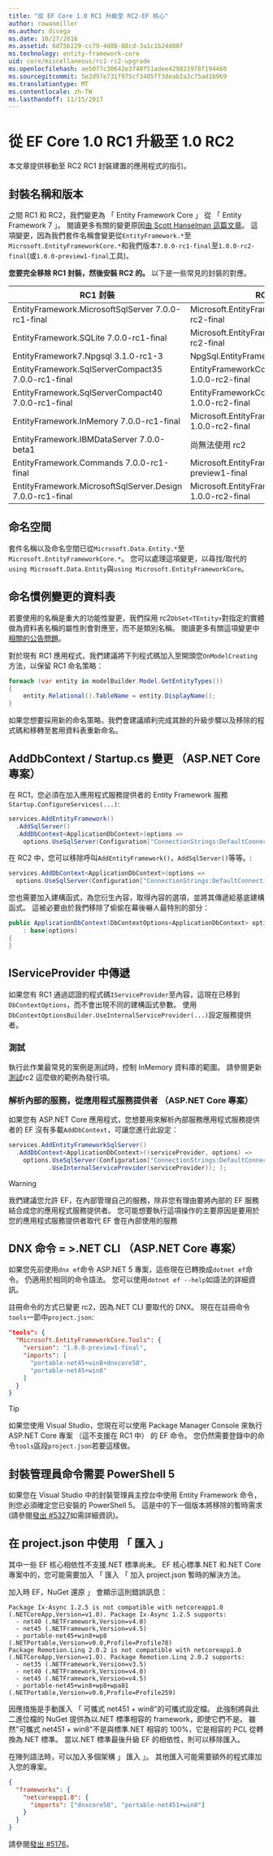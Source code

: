 ```yaml
---
title: "從 EF Core 1.0 RC1 升級至 RC2-EF 核心"
author: rowanmiller
ms.author: divega
ms.date: 10/27/2016
ms.assetid: 6d75b229-cc79-4d08-88cd-3a1c1b24d88f
ms.technology: entity-framework-core
uid: core/miscellaneous/rc1-rc2-upgrade
ms.openlocfilehash: ae5077c30642e3f40f51adee429821978f194460
ms.sourcegitcommit: 5e2d97e731f975cf3405ff3deab2a3c75ad1b969
ms.translationtype: MT
ms.contentlocale: zh-TW
ms.lasthandoff: 11/15/2017
---
```

# <a name="upgrading-from-ef-core-10-rc1-to-10-rc2"></a>從 EF Core 1.0 RC1 升級至 1.0 RC2

本文章提供移動至 RC2 RC1 封裝建置的應用程式的指引。

## <a name="package-names-and-versions"></a>封裝名稱和版本

之間 RC1 和 RC2，我們變更為 「 Entity Framework Core 」 從 「 Entity Framework 7 」。 閱讀更多有關的變更原因[由 Scott Hanselman 這篇文章](http://www.hanselman.com/blog/ASPNET5IsDeadIntroducingASPNETCore10AndNETCore10.aspx)。 這項變更，因為我們套件名稱會變更從`EntityFramework.*`至`Microsoft.EntityFrameworkCore.*`和我們版本`7.0.0-rc1-final`至`1.0.0-rc2-final`(或`1.0.0-preview1-final`工具)。

**您要完全移除 RC1 封裝，然後安裝 RC2 的。** 以下是一些常見的封裝的對應。

| RC1 封裝                                               | RC2 的對等項目                                                       |
| --------------------------------------------------------- | -------------------------------------------------------------------- |
| EntityFramework.MicrosoftSqlServer 7.0.0-rc1-final | Microsoft.EntityFrameworkCore.SqlServer 1.0.0-rc2-final      |
| EntityFramework.SQLite 7.0.0-rc1-final | Microsoft.EntityFrameworkCore.Sqlite 1.0.0-rc2-final      |
| EntityFramework7.Npgsql 3.1.0-rc1-3     | NpgSql.EntityFrameworkCore.Postgres<to be advised>      |
| EntityFramework.SqlServerCompact35 7.0.0-rc1-final | EntityFrameworkCore.SqlServerCompact35 1.0.0-rc2-final      |
| EntityFramework.SqlServerCompact40 7.0.0-rc1-final | EntityFrameworkCore.SqlServerCompact40 1.0.0-rc2-final      |
| EntityFramework.InMemory 7.0.0-rc1-final | Microsoft.EntityFrameworkCore.InMemory 1.0.0-rc2-final      |
| EntityFramework.IBMDataServer 7.0.0-beta1     | 尚無法使用 rc2                                            |
| EntityFramework.Commands 7.0.0-rc1-final | Microsoft.EntityFrameworkCore.Tools 1.0.0-preview1-final |
| EntityFramework.MicrosoftSqlServer.Design 7.0.0-rc1-final | Microsoft.EntityFrameworkCore.SqlServer.Design 1.0.0-rc2-final      |

## <a name="namespaces"></a>命名空間

套件名稱以及命名空間已從`Microsoft.Data.Entity.*`至`Microsoft.EntityFrameworkCore.*`。 您可以處理這項變更，以尋找/取代的`using Microsoft.Data.Entity`與`using Microsoft.EntityFrameworkCore`。

## <a name="table-naming-convention-changes"></a>命名慣例變更的資料表

若要使用的名稱是重大的功能性變更，我們採用 rc2`DbSet<TEntity>`對指定的實體做為資料表名稱的屬性則會對應至，而不是類別名稱。 閱讀更多有關這項變更中[相關的公告問題](https://github.com/aspnet/Announcements/issues/167)。

對於現有 RC1 應用程式，我們建議將下列程式碼加入至開頭您`OnModelCreating`方法，以保留 RC1 命名策略：

``` csharp
foreach (var entity in modelBuilder.Model.GetEntityTypes())
{
    entity.Relational().TableName = entity.DisplayName();
}
```

如果您想要採用新的命名策略，我們會建議順利完成其餘的升級步驟以及移除的程式碼和移轉至套用資料表重新命名。

## <a name="adddbcontext--startupcs-changes-aspnet-core-projects-only"></a>AddDbContext / Startup.cs 變更 （ASP.NET Core 專案）

在 RC1，您必須在加入應用程式服務提供者的 Entity Framework 服務`Startup.ConfigureServices(...)`:

``` csharp
services.AddEntityFramework()
  .AddSqlServer()
  .AddDbContext<ApplicationDbContext>(options =>
    options.UseSqlServer(Configuration["ConnectionStrings:DefaultConnection"]));
```

在 RC2 中，您可以移除呼叫`AddEntityFramework()`，`AddSqlServer()`等等。:

``` csharp
services.AddDbContext<ApplicationDbContext>(options =>
  options.UseSqlServer(Configuration["ConnectionStrings:DefaultConnection"]));
```

您也需要加入建構函式，為您衍生內容，取得內容的選項，並將其傳遞給基底建構函式。 這被必要由於我們移除了偷偷在幕後嚇人最特別的部分：

``` csharp
public ApplicationDbContext(DbContextOptions<ApplicationDbContext> options)
    : base(options)
{
}
```

## <a name="passing-in-an-iserviceprovider"></a>IServiceProvider 中傳遞

如果您有 RC1 通過認證的程式碼`IServiceProvider`至內容，這現在已移到`DbContextOptions`，而不會出現不同的建構函式參數。 使用`DbContextOptionsBuilder.UseInternalServiceProvider(...)`設定服務提供者。

### <a name="testing"></a>測試

執行此作業最常見的案例是測試時，控制 InMemory 資料庫的範圍。 請參閱更新[測試](testing/index.md)rc2 這麼做的範例為發行項。

### <a name="resolving-internal-services-from-application-service-provider-aspnet-core-projects-only"></a>解析內部的服務，從應用程式服務提供者 （ASP.NET Core 專案）

如果您有 ASP.NET Core 應用程式，您想要用來解析內部服務應用程式服務提供者的 EF 沒有多載`AddDbContext`，可讓您進行此設定：

``` csharp
services.AddEntityFrameworkSqlServer()
  .AddDbContext<ApplicationDbContext>((serviceProvider, options) =>
    options.UseSqlServer(Configuration["ConnectionStrings:DefaultConnection"])
           .UseInternalServiceProvider(serviceProvider)); );
```

> [!WARNING]  
> 我們建議您允許 EF，在內部管理自己的服務，除非您有理由要將內部的 EF 服務結合成您的應用程式服務提供者。 您可能想要執行這項操作的主要原因是要用於您的應用程式服務提供者取代 EF 會在內部使用的服務

## <a name="dnx-commands--net-cli-aspnet-core-projects-only"></a>DNX 命令 = >.NET CLI （ASP.NET Core 專案）

如果您先前使用`dnx ef`命令 ASP.NET 5 專案，這些現在已轉換成`dotnet ef`命令。 仍適用於相同的命令語法。 您可以使用`dotnet ef --help`如語法的詳細資訊。

註冊命令的方式已變更 rc2，因為.NET CLI 要取代的 DNX。 現在在註冊命令`tools`一節中`project.json`:

``` json
"tools": {
  "Microsoft.EntityFrameworkCore.Tools": {
    "version": "1.0.0-preview1-final",
    "imports": [
      "portable-net45+win8+dnxcore50",
      "portable-net45+win8"
    ]
  }
}
```

> [!TIP]  
> 如果您使用 Visual Studio，您現在可以使用 Package Manager Console 來執行 ASP.NET Core 專案 （這不支援在 RC1 中） 的 EF 命令。 您仍然需要登錄中的命令`tools`區段`project.json`若要這樣做。

## <a name="package-manager-commands-require-powershell-5"></a>封裝管理員命令需要 PowerShell 5

如果您在 Visual Studio 中的封裝管理員主控台中使用 Entity Framework 命令，則您必須確定您已安裝的 PowerShell 5。 這是中的下一個版本將移除的暫時需求 (請參閱[發出 #5327](https://github.com/aspnet/EntityFramework/issues/5327)如需詳細資訊)。

## <a name="using-imports-in-projectjson"></a>在 project.json 中使用 「 匯入 」

其中一些 EF 核心相依性不支援.NET 標準尚未。 EF 核心標準.NET 和.NET Core 專案中的，您可能需要加入 「 匯入 「 加入 project.json 暫時的解決方法。

加入時 EF，NuGet 還原 」 會顯示這則錯誤訊息：

``` Console
Package Ix-Async 1.2.5 is not compatible with netcoreapp1.0 (.NETCoreApp,Version=v1.0). Package Ix-Async 1.2.5 supports:
  - net40 (.NETFramework,Version=v4.0)
  - net45 (.NETFramework,Version=v4.5)
  - portable-net45+win8+wp8 (.NETPortable,Version=v0.0,Profile=Profile78)
Package Remotion.Linq 2.0.2 is not compatible with netcoreapp1.0 (.NETCoreApp,Version=v1.0). Package Remotion.Linq 2.0.2 supports:
  - net35 (.NETFramework,Version=v3.5)
  - net40 (.NETFramework,Version=v4.0)
  - net45 (.NETFramework,Version=v4.5)
  - portable-net45+win8+wp8+wpa81 (.NETPortable,Version=v0.0,Profile=Profile259)
```

因應措施是手動匯入 「 可攜式 net451 + win8"的可攜式設定檔。 此強制將與此二進位檔的 NuGet 提供為以.NET 標準相容的 framework，即使它們不是。 雖然"可攜式 net451 + win8"不是與標準.NET 相容的 100%，它是相容的 PCL 從轉換為.NET 標準。 當以.NET 標準最後升級 EF 的相依性，則可以移除匯入。

在陣列語法時，可以加入多個架構 」 匯入 」。 其他匯入可能需要額外的程式庫加入您的專案。

``` json
{
  "frameworks": {
    "netcoreapp1.0": {
      "imports": ["dnxcore50", "portable-net451+win8"]
    }
  }
}
```

請參閱[發出 #5176](https://github.com/aspnet/EntityFramework/issues/5176)。

